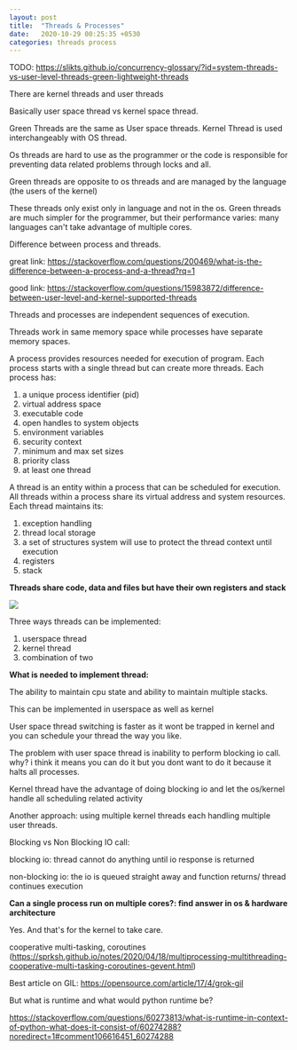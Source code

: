 ```yaml
---
layout: post
title:  "Threads & Processes"
date:   2020-10-29 00:25:35 +0530
categories: threads process
---
```

TODO: <https://slikts.github.io/concurrency-glossary/?id=system-threads-vs-user-level-threads-green-lightweight-threads>

There are kernel threads and user threads

Basically user space thread vs kernel space thread.

Green Threads are the same as User space threads. Kernel Thread is used interchangeably with OS thread.

Os threads are hard to use as the programmer or the code is responsible for preventing data related problems through locks and all.

Green threads are opposite to os threads and are managed by the language (the users of the kernel)

These threads only exist only in language and not in the os. Green threads are much simpler for the programmer, but their performance varies: many languages can't take advantage of multiple cores.

Difference between process and threads.

great link: <https://stackoverflow.com/questions/200469/what-is-the-difference-between-a-process-and-a-thread?rq=1>

good link: <https://stackoverflow.com/questions/15983872/difference-between-user-level-and-kernel-supported-threads>

Threads and processes are independent sequences of execution.

Threads work in same memory space while processes have separate memory spaces.

A process provides resources needed for execution of program. Each process starts with a single thread but can create more threads. Each process has:

1.  a unique process identifier (pid)
2.  virtual address space
3.  executable code
4.  open handles to system objects
5.  environment variables
6.  security context
7.  minimum and max set sizes
8.  priority class
9.  at least one thread

A thread is an entity within a process that can be scheduled for execution. All threads within a process share its virtual address and system resources. Each thread maintains its:

1.  exception handling
2.  thread local storage
3.  a set of structures system will use to protect the thread context until execution
4.  registers
5.  stack

**Threads share code, data and files but have their own registers and stack**

![](https://www.evernote.com/shard/s737/res/c99b8d7f-e86e-44c4-8b94-b26ed6a0ba78)

Three ways threads can be implemented:

1.  userspace thread
2.  kernel thread
3.  combination of two

**What is needed to implement thread:**

The ability to maintain cpu state and ability to maintain multiple stacks.

This can be implemented in userspace as well as kernel

User space thread switching is faster as it wont be trapped in kernel and you can schedule your thread the way you like.

The problem with user space thread is inability to perform blocking io call. why? i think it means you can do it but you dont want to do it because it halts all processes.

Kernel thread have the advantage of doing blocking io and let the os/kernel handle all scheduling related activity

Another approach: using multiple kernel threads each handling multiple user threads.

Blocking vs Non Blocking IO call:

blocking io: thread cannot do anything until io response is returned

non-blocking io: the io is queued straight away and function returns/ thread continues execution

**Can a single process run on multiple cores?: find answer in os & hardware architecture**

Yes. And that's for the kernel to take care.

cooperative multi-tasking, coroutines (<https://sprksh.github.io/notes/2020/04/18/multiprocessing-multithreading-cooperative-multi-tasking-coroutines-gevent.html>)

Best article on GIL: <https://opensource.com/article/17/4/grok-gil>

But what is runtime and what would python runtime be?

<https://stackoverflow.com/questions/60273813/what-is-runtime-in-context-of-python-what-does-it-consist-of/60274288?noredirect=1#comment106616451_60274288>
